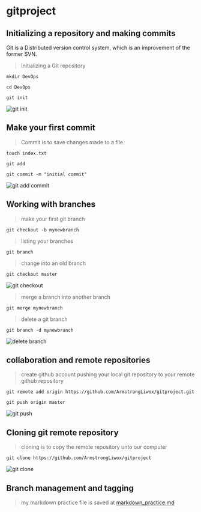 # gitproject

## Initializing a repository and making commits

Git is a Distributed version control system, which is an improvement of the former SVN.

> Initializing a Git repository
```
mkdir DevOps
```
```
cd DevOps
```
```
git init
```
![git init](https://github.com/ArmstrongLiwox/gitproject/assets/143335106/ae2c9cfe-ae6d-416e-90d7-5e93eade23e4)

## Make your first commit
> Commit is to save changes made to a file.
```
touch index.txt
```
```
git add
```
```
git commit -m "initial commit"
```
![git add commit](https://github.com/ArmstrongLiwox/gitproject/assets/143335106/0bb1d01f-5e46-40a6-bf00-be648481a460)

## Working with branches
> make your first git branch
```
git checkout -b mynewbranch
```
> listing your branches
```
git branch
```
>change into an old branch
```
git checkout master
```
![git checkout](https://github.com/ArmstrongLiwox/gitproject/assets/143335106/1ee36357-083d-4a9b-af11-9b3ef7955e51)

>merge a branch into another branch
```
git merge mynewbranch
```
>delete a git branch
```
git branch -d mynewbranch
```
![delete branch](https://github.com/ArmstrongLiwox/gitproject/assets/143335106/f52659ca-8289-4f60-a826-6704938704d7)

## collaboration and remote repositories
>create github account
>pushing your local git repository to your remote github repository
```
git remote add origin https://github.com/ArmstrongLiwox/gitproject.git
```
```
git push origin master
```
![git push](https://github.com/ArmstrongLiwox/gitproject/assets/143335106/2fc0df6f-7f1a-4620-a1dc-3479cf362184)

## Cloning git remote repository
>cloning is to copy the remote repository unto our computer
```
git clone https://github.com/ArmstrongLiwox/gitproject
```
![git clone](https://github.com/ArmstrongLiwox/gitproject/assets/143335106/11008588-49f2-4f3c-b04b-889d86651c77)

## Branch management and tagging
>my markdown practice file is saved at [markdown_practice.md](https://github.com/ArmstrongLiwox/gitproject/blob/master/markdown_practice.md)
